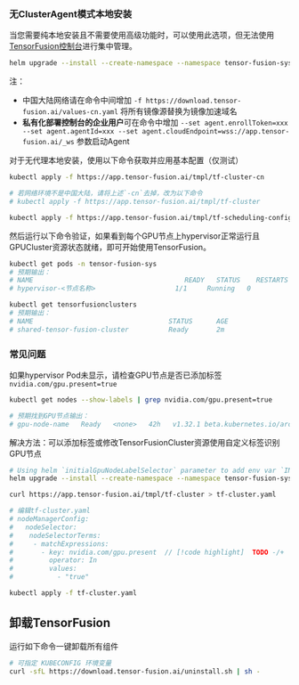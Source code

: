 ### 无ClusterAgent模式本地安装

当您需要纯本地安装且不需要使用高级功能时，可以使用此选项，但无法使用[TensorFusion控制台](https://app.tensor-fusion.ai/workbench)进行集中管理。

```bash
helm upgrade --install --create-namespace --namespace tensor-fusion-sys --repo https://download.tensor-fusion.ai --set agent.agentId="" tensor-fusion-sys tensor-fusion
```

注：
- 中国大陆网络请在命令中间增加 `-f https://download.tensor-fusion.ai/values-cn.yaml` 将所有镜像源替换为镜像加速域名
- **私有化部署控制台的企业用户**可在命令中增加 `--set agent.enrollToken=xxx --set agent.agentId=xxx --set agent.cloudEndpoint=wss://app.tensor-fusion.ai/_ws` 参数启动Agent

对于无代理本地安装，使用以下命令获取并应用基本配置（仅测试）

```bash
kubectl apply -f https://app.tensor-fusion.ai/tmpl/tf-cluster-cn

# 若网络环境不是中国大陆，请将上述`-cn`去掉，改为以下命令
# kubectl apply -f https://app.tensor-fusion.ai/tmpl/tf-cluster

kubectl apply -f https://app.tensor-fusion.ai/tmpl/tf-scheduling-config
```

然后运行以下命令验证，如果看到每个GPU节点上hypervisor正常运行且GPUCluster资源状态就绪，即可开始使用TensorFusion。

```bash
kubectl get pods -n tensor-fusion-sys
# 预期输出：
# NAME                                      READY   STATUS    RESTARTS   AGE
# hypervisor-<节点名称>                    1/1     Running   0          2m

kubectl get tensorfusionclusters
# 预期输出：
# NAME                                  STATUS      AGE
# shared-tensor-fusion-cluster          Ready       2m
```

### 常见问题

如果hypervisor Pod未显示，请检查GPU节点是否已添加标签`nvidia.com/gpu.present=true`

```bash
kubectl get nodes --show-labels | grep nvidia.com/gpu.present=true

# 预期找到GPU节点输出：
# gpu-node-name   Ready   <none>   42h   v1.32.1 beta.kubernetes.io/arch=amd64,...,kubernetes.io/os=linux,nvidia.com/gpu.present=true
```

解决方法：可以添加标签或修改TensorFusionCluster资源使用自定义标签识别GPU节点

```bash
# Using helm `initialGpuNodeLabelSelector` parameter to add env var `INITIAL_GPU_NODE_LABEL_SELECTOR` to tensor-fusion-operator:
helm upgrade --install --create-namespace --namespace tensor-fusion-sys --repo https://download.tensor-fusion.ai --set agent.agentId="" --set initialGpuNodeLabelSelector="your-own-gpu-label-key=value" tensor-fusion-sys tensor-fusion
```

```bash
curl https://app.tensor-fusion.ai/tmpl/tf-cluster > tf-cluster.yaml

# 编辑tf-cluster.yaml
# nodeManagerConfig:
#   nodeSelector:
#    nodeSelectorTerms: 
#     - matchExpressions:
#       - key: nvidia.com/gpu.present  // [!code highlight]  TODO -/+
#         operator: In
#         values:
#           - "true"

kubectl apply -f tf-cluster.yaml
```

## 卸载TensorFusion

运行如下命令一键卸载所有组件

```bash
# 可指定 KUBECONFIG 环境变量
curl -sfL https://download.tensor-fusion.ai/uninstall.sh | sh -
```